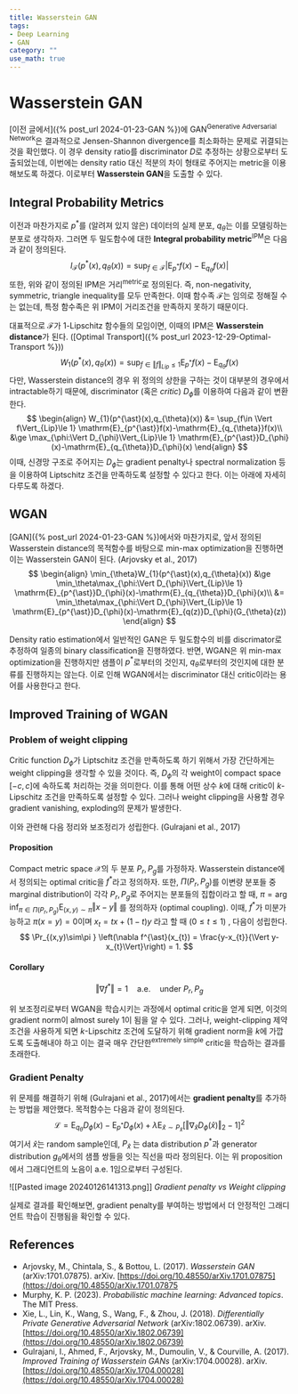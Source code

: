 ```yaml
---
title: Wasserstein GAN
tags: 
- Deep Learning
- GAN
category: ""
use_math: true
---
```


# Wasserstein GAN

[이전 글에서]({% post_url 2024-01-23-GAN %})에 GAN<sup>Generative Adversarial Network</sup>은 결과적으로 Jensen-Shannon divergence를 최소화하는 문제로 귀결되는 것을 확인했다. 이 경우 density ratio를 discriminator $D$로 추정하는 상황으로부터 도출되었는데, 이번에는 density ratio 대신 적분의 차이 형태로 주어지는 metric을 이용해보도록 하겠다. 이로부터 **Wasserstein GAN**을 도출할 수 있다.

## Integral Probability Metrics

이전과 마찬가지로 $p^{\ast}$를 (알려져 있지 않은) 데이터의 실제 분포, $q_{\theta}$는 이를 모델링하는 분포로 생각하자. 그러면 두 밀도함수에 대한 **Integral probability metric**<sup>IPM</sup>은 다음과 같이 정의된다.
$$
I_\mathcal{F} (p^{\ast}(x),q_{\theta}(x))  = \sup_{f\in\mathcal{F}} \left\vert \mathrm{E}_{p^{\ast}}f(x) - \mathrm{E}_{q_{\theta}}f(x)\right\vert
$$
또한, 위와 같이 정의된 IPM은 거리<sup>metric</sup>로 정의된다. 즉, non-negativity, symmetric, triangle inequality를 모두 만족한다. 이때 함수족 $\mathcal{F}$는 임의로 정해질 수는 없는데, 특정 함수족은 위 IPM이 거리조건을 만족하지 못하기 때문이다.

대표적으로 $\mathcal{F}$가 1-Lipschitz 함수들의 모임이면, 이때의 IPM은 **Wasserstein distance**가 된다. ([Optimal Transport]({% post_url 2023-12-29-Optimal-Transport %}))
$$
W_{1}(p^{\ast}(x),q_{\theta}(x)) = \sup_{f\in \Vert f\Vert_{Lip}\le 1} \mathrm{E}_{p^{\ast}}f(x)-\mathrm{E}_{q_{\theta}}f(x)
$$
다만, Wasserstein distance의 경우 위 정의의 상한을 구하는 것이 대부분의 경우에서 intractable하기 때문에, discriminator (혹은 *critic*) $D_{\phi}$를 이용하여 다음과 같이 변환한다.
$$
\begin{align}
W_{1}(p^{\ast}(x),q_{\theta}(x)) &=  
\sup_{f\in \Vert f\Vert_{Lip}\le 1} \mathrm{E}_{p^{\ast}}f(x)-\mathrm{E}_{q_{\theta}}f(x)\\
&\ge  \max_{\phi:\Vert D_{\phi}\Vert_{Lip}\le 1} \mathrm{E}_{p^{\ast}}D_{\phi}(x)-\mathrm{E}_{q_{\theta}}D_{\phi}(x)
\end{align}
$$
이때, 신경망 구조로 주어지는 $D_{\phi}$는 gradient penalty나 spectral normalization 등을 이용하여 Liptschitz 조건을 만족하도록 설정할 수 있다고 한다. 이는 아래에 자세히 다루도록 하겠다.

## WGAN

[GAN]({% post_url 2024-01-23-GAN %})에서와 마찬가지로, 앞서 정의된 Wasserstein distance의 목적함수를 바탕으로 min-max optimization을 진행하면 이는 Wasserstein GAN이 된다. (Arjovsky et al., 2017)
$$
\begin{align}
\min_{\theta}W_{1}(p^{\ast}(x),q_{\theta}(x)) &\ge  \min_\theta\max_{\phi:\Vert D_{\phi}\Vert_{Lip}\le 1} \mathrm{E}_{p^{\ast}}D_{\phi}(x)-\mathrm{E}_{q_{\theta}}D_{\phi}(x)\\
&= \min_\theta\max_{\phi:\Vert D_{\phi}\Vert_{Lip}\le 1} \mathrm{E}_{p^{\ast}}D_{\phi}(x)-\mathrm{E}_{q(z)}D_{\phi}(G_{\theta}(z))
\end{align}
$$

Density ratio estimation에서 일반적인 GAN은 두 밀도함수의 비를 discrimator로 추정하여 일종의 binary classification을 진행하였다. 반면, WGAN은 위 min-max optimization을 진행하지만 샘플이 $p^{\ast}$로부터의 것인지, $q_{\theta}$로부터의 것인지에 대한 분류를 진행하지는 않는다. 이로 인해 WGAN에서는 discriminator 대신 critic이라는 용어를 사용한다고 한다.

## Improved Training of WGAN

### Problem of weight clipping

Critic function $D_{\phi}$가 Liptschitz 조건을 만족하도록 하기 위해서 가장 간단하게는 weight clipping을 생각할 수 있을 것이다. 즉, $D_{\phi}$의 각 weight이 compact space $[-c,c]$에 속하도록 처리하는 것을 의미한다. 이를 통해 어떤 상수 $k$에 대해 critic이 $k$-Lipschitz 조건을 만족하도록 설정할 수 있다. 그러나 weight clipping을 사용할 경우 gradient vanishing, exploding의 문제가 발생한다. 

이와 관련해 다음 정리와 보조정리가 성립한다. (Gulrajani et al., 2017)

#### Proposition
Compact metric space $\mathcal{X}$의 두 분포 $P_{r},P_{g}$를 가정하자. Wasserstein distance에서 정의되는 optimal critic을 $f^{\ast}$라고 정의하자. 또한, $\Pi(P_{r},P_{g})$를 이변량 분포들 중 marginal distribution이 각각 $P_{r},P_{g}$로 주어지는 분포들의 집합이라고 할 때, $\pi=\arg\inf_{\pi\in\Pi(P_{r},P_{g})}\mathrm{E}_{(x,y)\sim \pi}\Vert x-y\Vert$ 를 정의하자 (optimal coupling). 이때, $f^{\ast}$가 미분가능하고 $\pi(x=y)=0$이며 $x_{t}=tx+(1-t)y$ 라고 할 때 ($0 \le t \le 1$) , 다음이 성립한다.
$$
\Pr_{(x,y)\sim\pi  } \left(\nabla f^{\ast}(x_{t}) = \frac{y-x_{t}}{\Vert y-x_{t}\Vert}\right) = 1.
$$

#### Corollary
$$
\Vert \nabla f^{\ast}\Vert = 1 \quad \mathrm{a.e.}\quad \text{under }P_{r},P_{g}
$$

위 보조정리로부터 WGAN을 학습시키는 과정에서 optimal critic을 얻게 되면, 이것의 gradient norm이 almost surely $1$이 됨을 알 수 있다. 그러나, weight-clipping 제약조건을 사용하게 되면 $k$-Lipschitz 조건에 도달하기 위해 gradient norm을 $k$에 가깝도록 도출해내야 하고 이는 결국 매우 간단한<sup>extremely simple</sup> critic을 학습하는 결과를 초래한다.

### Gradient Penalty

위 문제를 해결하기 위해 (Gulrajani et al., 2017)에서는 **gradient penalty**를 추가하는 방법을 제안했다. 목적함수는 다음과 같이 정의된다.
$$
\mathcal{L} = \mathrm{E}_{q_{\theta}}D_{\phi}(x) - \mathrm{E}_{p^{\ast}}D_{\phi}(x) +\lambda \mathrm{E}_{\hat x \sim P_{\hat x}}\left[\left\Vert \nabla_{\hat x}D_{\phi}(\hat x)\right\Vert_{2}-1\right]^{2}
$$
여기서 $\hat x$는 random sample인데, $P_{\hat x}$ 는 data distribution $p^{\ast}$과 generator distribution $g_\theta$에서의 샘플 쌍들을 잇는 직선을 따라 정의된다. 이는 위 proposition에서 그래디언트의 노음이 a.e. $1$임으로부터 구성된다.


![[Pasted image 20240126141313.png]]
*Gradient penalty vs Weight clipping*


실제로 결과를 확인해보면, gradient penalty를 부여하는 방법에서 더 안정적인 그래디언트 학습이 진행됨을 확인할 수 있다.


## References
- Arjovsky, M., Chintala, S., & Bottou, L. (2017). _Wasserstein GAN_ (arXiv:1701.07875). arXiv. [https://doi.org/10.48550/arXiv.1701.07875](https://doi.org/10.48550/arXiv.1701.07875
- Murphy, K. P. (2023). _Probabilistic machine learning: Advanced topics_. The MIT Press.
- Xie, L., Lin, K., Wang, S., Wang, F., & Zhou, J. (2018). _Differentially Private Generative Adversarial Network_ (arXiv:1802.06739). arXiv. [https://doi.org/10.48550/arXiv.1802.06739](https://doi.org/10.48550/arXiv.1802.06739)
- Gulrajani, I., Ahmed, F., Arjovsky, M., Dumoulin, V., & Courville, A. (2017). _Improved Training of Wasserstein GANs_ (arXiv:1704.00028). arXiv. [https://doi.org/10.48550/arXiv.1704.00028](https://doi.org/10.48550/arXiv.1704.00028)